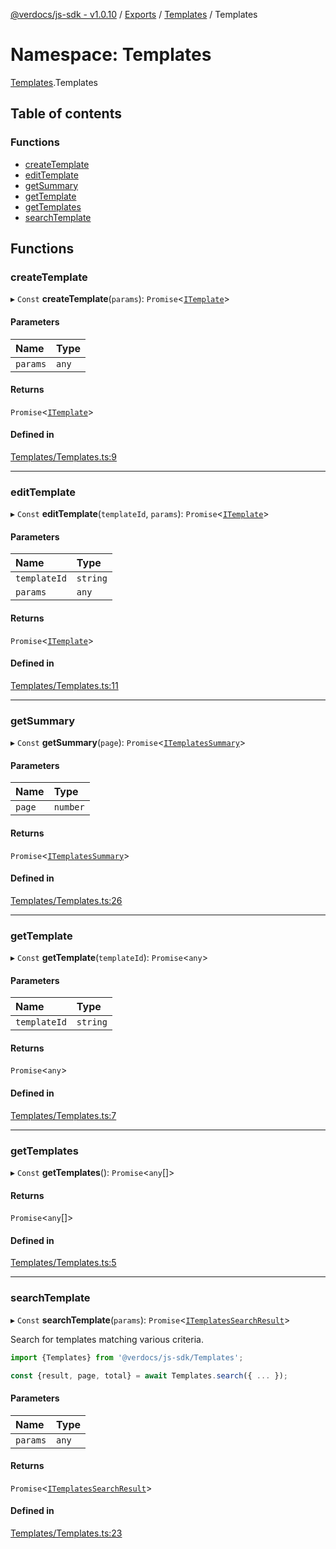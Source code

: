 [@verdocs/js-sdk - v1.0.10](../README.md) / [Exports](../modules.md) / [Templates](Templates.md) / Templates

# Namespace: Templates

[Templates](Templates.md).Templates

## Table of contents

### Functions

- [createTemplate](Templates.Templates-1.md#createtemplate)
- [editTemplate](Templates.Templates-1.md#edittemplate)
- [getSummary](Templates.Templates-1.md#getsummary)
- [getTemplate](Templates.Templates-1.md#gettemplate)
- [getTemplates](Templates.Templates-1.md#gettemplates)
- [searchTemplate](Templates.Templates-1.md#searchtemplate)

## Functions

### createTemplate

▸ `Const` **createTemplate**(`params`): `Promise`<[`ITemplate`](../interfaces/Templates.Types.ITemplate.md)\>

#### Parameters

| Name | Type |
| :------ | :------ |
| `params` | `any` |

#### Returns

`Promise`<[`ITemplate`](../interfaces/Templates.Types.ITemplate.md)\>

#### Defined in

[Templates/Templates.ts:9](https://github.com/Verdocs/js-sdk/blob/main/src/Templates/Templates.ts#L9)

___

### editTemplate

▸ `Const` **editTemplate**(`templateId`, `params`): `Promise`<[`ITemplate`](../interfaces/Templates.Types.ITemplate.md)\>

#### Parameters

| Name | Type |
| :------ | :------ |
| `templateId` | `string` |
| `params` | `any` |

#### Returns

`Promise`<[`ITemplate`](../interfaces/Templates.Types.ITemplate.md)\>

#### Defined in

[Templates/Templates.ts:11](https://github.com/Verdocs/js-sdk/blob/main/src/Templates/Templates.ts#L11)

___

### getSummary

▸ `Const` **getSummary**(`page`): `Promise`<[`ITemplatesSummary`](../interfaces/Templates.Types.ITemplatesSummary.md)\>

#### Parameters

| Name | Type |
| :------ | :------ |
| `page` | `number` |

#### Returns

`Promise`<[`ITemplatesSummary`](../interfaces/Templates.Types.ITemplatesSummary.md)\>

#### Defined in

[Templates/Templates.ts:26](https://github.com/Verdocs/js-sdk/blob/main/src/Templates/Templates.ts#L26)

___

### getTemplate

▸ `Const` **getTemplate**(`templateId`): `Promise`<`any`\>

#### Parameters

| Name | Type |
| :------ | :------ |
| `templateId` | `string` |

#### Returns

`Promise`<`any`\>

#### Defined in

[Templates/Templates.ts:7](https://github.com/Verdocs/js-sdk/blob/main/src/Templates/Templates.ts#L7)

___

### getTemplates

▸ `Const` **getTemplates**(): `Promise`<`any`[]\>

#### Returns

`Promise`<`any`[]\>

#### Defined in

[Templates/Templates.ts:5](https://github.com/Verdocs/js-sdk/blob/main/src/Templates/Templates.ts#L5)

___

### searchTemplate

▸ `Const` **searchTemplate**(`params`): `Promise`<[`ITemplatesSearchResult`](../interfaces/Templates.Types.ITemplatesSearchResult.md)\>

Search for templates matching various criteria.

```typescript
import {Templates} from '@verdocs/js-sdk/Templates';

const {result, page, total} = await Templates.search({ ... });
```

#### Parameters

| Name | Type |
| :------ | :------ |
| `params` | `any` |

#### Returns

`Promise`<[`ITemplatesSearchResult`](../interfaces/Templates.Types.ITemplatesSearchResult.md)\>

#### Defined in

[Templates/Templates.ts:23](https://github.com/Verdocs/js-sdk/blob/main/src/Templates/Templates.ts#L23)
